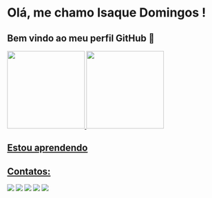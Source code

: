 ### 
# Olá, me chamo Isaque Domingos ! 
## Bem vindo ao meu perfil GitHub 👋

<div>
<a href="https://github.com/isaqueeln11">
<img height="180em" src="https://github-readme-stats.vercel.app/api/top-langs/?username=isaqueeln11&layout=compact&langs_count=7&theme=transparent"/>
<img height="180em" src="https://github-readme-stats.vercel.app/api?username=isaqueeln11&show_icons=true&theme=transparentprivate=true"/>
</div>

## Estou aprendendo


## Contatos:

<div>
<a href="https://www.youtube.com/seu-canal-youtube-aqui" target="_blank"><img src="https://img.shields.io/badge/YouTube-FF0000?style=for-the-badge&logo=youtube&logoColor=white" target="_blank"></a>
<a href="https://instagram.com/Isaquedomingos1903" target="_blank"><img src="https://img.shields.io/badge/-Instagram-%23E4405F?style=for-the-badge&logo=instagram&logoColor=white" target="_blank"></a>
<a href="https://www.twitch.tv/seu-usuário-aqui" target="_blank"><img src="https://img.shields.io/badge/Twitch-9146FF?style=for-the-badge&logo=twitch&logoColor=white" target="_blank"></a>
<a href = "mailto: isaqueeln11@gmail.com"><img src="https://img.shields.io/badge/Gmail-D14836?style=for-the-badge&logo=gmail&logoColor=white" target="_blank"></a>
<a href="https://www.linkedin.com/in/isaque-d-b50222258" target="_blank"><img src="https://img.shields.io/badge/-LinkedIn-%230077B5?style=for-the-badge&logo=linkedin&logoColor=white" target="_blank"></a>   
</div>
